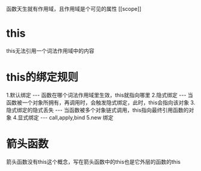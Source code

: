 函数天生就有作用域，且作用域是个可见的属性 [[scope]]

# this
this无法引用一个词法作用域中的内容

# this的绑定规则 
1.默认绑定 --- 函数在哪个词法作用域里生效，this就指向哪里
2.隐式绑定 --- 当函数被一个对象所拥有，再调用时，会触发隐式绑定，此时，this会指向该对象
3.隐式绑定的隐式丢失 --- 当函数被多个对象链式调用，this指向最终引用函数的对象
4.显式绑定 --- call,apply,bind
5.new 绑定

# 箭头函数
箭头函数没有this这个概念，写在箭头函数中的this也是它外层的函数的this
